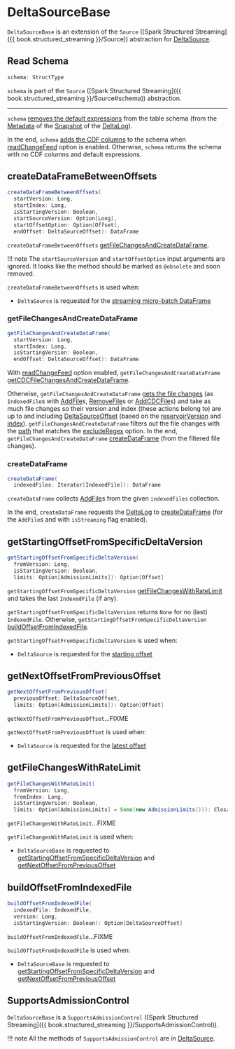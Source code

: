 # DeltaSourceBase

`DeltaSourceBase` is an extension of the `Source` ([Spark Structured Streaming]({{ book.structured_streaming }}/Source)) abstraction for [DeltaSource](DeltaSource.md).

## <span id="schema"> Read Schema

```scala
schema: StructType
```

`schema` is part of the `Source` ([Spark Structured Streaming]({{ book.structured_streaming }}/Source#schema)) abstraction.

---

`schema` [removes the default expressions](ColumnWithDefaultExprUtils.md#removeDefaultExpressions) from the table schema (from the [Metadata](Snapshot.md#metadata) of the [Snapshot](SnapshotManagement.md#snapshot) of the [DeltaLog](DeltaSource.md#deltaLog)).

In the end, `schema` [adds the CDF columns](change-data-feed/CDCReader.md#cdcReadSchema) to the schema when [readChangeFeed](DeltaReadOptions.md#readChangeFeed) option is enabled. Otherwise, `schema` returns the schema with no CDF columns and default expressions.

## <span id="createDataFrameBetweenOffsets"> createDataFrameBetweenOffsets

```scala
createDataFrameBetweenOffsets(
  startVersion: Long,
  startIndex: Long,
  isStartingVersion: Boolean,
  startSourceVersion: Option[Long],
  startOffsetOption: Option[Offset],
  endOffset: DeltaSourceOffset): DataFrame
```

`createDataFrameBetweenOffsets` [getFileChangesAndCreateDataFrame](#getFileChangesAndCreateDataFrame).

!!! note
    The `startSourceVersion` and `startOffsetOption` input arguments are ignored. It looks like the method should be marked as `@obsolete` and soon removed.

`createDataFrameBetweenOffsets` is used when:

* `DeltaSource` is requested for the [streaming micro-batch DataFrame](DeltaSource.md#getBatch)

### <span id="getFileChangesAndCreateDataFrame"> getFileChangesAndCreateDataFrame

```scala
getFileChangesAndCreateDataFrame(
  startVersion: Long,
  startIndex: Long,
  isStartingVersion: Boolean,
  endOffset: DeltaSourceOffset): DataFrame
```

With [readChangeFeed](DeltaReadOptions.md#readChangeFeed) option enabled, `getFileChangesAndCreateDataFrame` [getCDCFileChangesAndCreateDataFrame](change-data-feed/DeltaSourceCDCSupport.md#getCDCFileChangesAndCreateDataFrame).

Otherwise, `getFileChangesAndCreateDataFrame` [gets the file changes](#getFileChanges) (as `IndexedFile`s with [AddFile](AddFile.md)s, [RemoveFile](RemoveFile.md)s or [AddCDCFile](AddCDCFile.md)s) and take as much file changes so their version and index (these actions belong to) are up to and including [DeltaSourceOffset](DeltaSourceOffset.md) (based on the [reservoirVersion](DeltaSourceOffset.md#reservoirVersion) and [index](DeltaSourceOffset.md#index)). `getFileChangesAndCreateDataFrame` filters out the file changes with the [path](FileAction.md#path) that matches the [excludeRegex](DeltaSource.md#excludeRegex) option. In the end, `getFileChangesAndCreateDataFrame` [createDataFrame](#createDataFrame) (from the filtered file changes).

### <span id="createDataFrame"> createDataFrame

```scala
createDataFrame(
  indexedFiles: Iterator[IndexedFile]): DataFrame
```

`createDataFrame` collects [AddFile](AddFile.md)s from the given `indexedFiles` collection.

In the end, `createDataFrame` requests the [DeltaLog](DeltaSource.md#deltaLog) to [createDataFrame](DeltaLog.md#createDataFrame) (for the `AddFile`s and with `isStreaming` flag enabled).

## <span id="getStartingOffsetFromSpecificDeltaVersion"> getStartingOffsetFromSpecificDeltaVersion

```scala
getStartingOffsetFromSpecificDeltaVersion(
  fromVersion: Long,
  isStartingVersion: Boolean,
  limits: Option[AdmissionLimits]): Option[Offset]
```

`getStartingOffsetFromSpecificDeltaVersion` [getFileChangesWithRateLimit](#getFileChangesWithRateLimit) and takes the last `IndexedFile` (if any).

`getStartingOffsetFromSpecificDeltaVersion` returns `None` for no (last) `IndexedFile`. Otherwise, `getStartingOffsetFromSpecificDeltaVersion` [buildOffsetFromIndexedFile](#buildOffsetFromIndexedFile).

`getStartingOffsetFromSpecificDeltaVersion` is used when:

* `DeltaSource` is requested for the [starting offset](DeltaSource.md#getStartingOffset)

## <span id="getNextOffsetFromPreviousOffset"> getNextOffsetFromPreviousOffset

```scala
getNextOffsetFromPreviousOffset(
  previousOffset: DeltaSourceOffset,
  limits: Option[AdmissionLimits]): Option[Offset]
```

`getNextOffsetFromPreviousOffset`...FIXME

`getNextOffsetFromPreviousOffset` is used when:

* `DeltaSource` is requested for the [latest offset](DeltaSource.md#latestOffset)

## <span id="getFileChangesWithRateLimit"> getFileChangesWithRateLimit

```scala
getFileChangesWithRateLimit(
  fromVersion: Long,
  fromIndex: Long,
  isStartingVersion: Boolean,
  limits: Option[AdmissionLimits] = Some(new AdmissionLimits())): ClosableIterator[IndexedFile]
```

`getFileChangesWithRateLimit`...FIXME

`getFileChangesWithRateLimit` is used when:

* `DeltaSourceBase` is requested to [getStartingOffsetFromSpecificDeltaVersion](#getStartingOffsetFromSpecificDeltaVersion) and [getNextOffsetFromPreviousOffset](#getNextOffsetFromPreviousOffset)

## <span id="buildOffsetFromIndexedFile"> buildOffsetFromIndexedFile

```scala
buildOffsetFromIndexedFile(
  indexedFile: IndexedFile,
  version: Long,
  isStartingVersion: Boolean): Option[DeltaSourceOffset]
```

`buildOffsetFromIndexedFile`...FIXME

`buildOffsetFromIndexedFile` is used when:

* `DeltaSourceBase` is requested to [getStartingOffsetFromSpecificDeltaVersion](#getStartingOffsetFromSpecificDeltaVersion) and [getNextOffsetFromPreviousOffset](#getNextOffsetFromPreviousOffset)

## <span id="SupportsAdmissionControl"> SupportsAdmissionControl

`DeltaSourceBase` is a `SupportsAdmissionControl` ([Spark Structured Streaming]({{ book.structured_streaming }}/SupportsAdmissionControl)).

!!! note
    All the methods of `SupportsAdmissionControl` are in [DeltaSource](DeltaSource.md).

